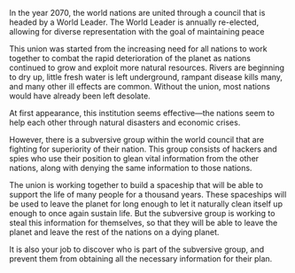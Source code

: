 In the year 2070, the world nations are united through a council that is headed by a World Leader.
The World Leader is annually re-elected, allowing for diverse representation with the goal
of maintaining peace

This union was started from the increasing need for all nations to work together to combat the rapid
deterioration of the planet as nations continued to grow and exploit more natural resources. Rivers
are beginning to dry up, little fresh water is left underground, rampant disease kills many, and many
other ill effects are common. Without the union, most nations would have already been left desolate.

At first appearance, this institution seems effective—the nations seem to help each other through
natural disasters and economic crises.

However, there is a subversive group within the world council that are fighting for superiority of
their nation. This group consists of hackers and spies who use their position to glean vital
information from the other nations, along with denying the same information to those nations.

The union is working together to build a spaceship that will be able to support the life of
many people for a thousand years. These spaceships will be used to leave the planet for long enough
to let it naturally clean itself up enough to once again sustain life. But the subversive group is
working to steal this information for themselves, so that they will be able to leave the planet
and leave the rest of the nations on a dying planet.

It is also your job to discover who is part of the subversive group, and prevent them from
obtaining all the necessary information for their plan. 